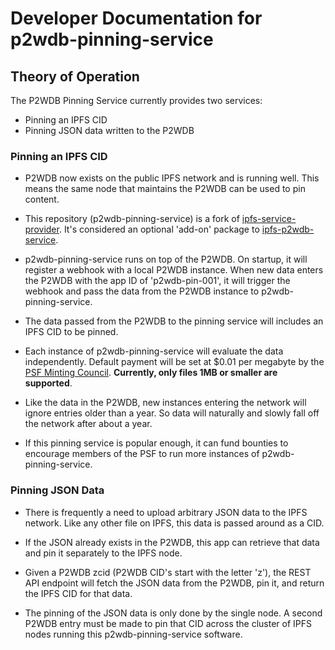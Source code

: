 # Developer Documentation for p2wdb-pinning-service

## Theory of Operation
The P2WDB Pinning Service currently provides two services:
- Pinning an IPFS CID
- Pinning JSON data written to the P2WDB

### Pinning an IPFS CID
- P2WDB now exists on the public IPFS network and is running well. This means the same node that maintains the P2WDB can be used to pin content.

- This repository (p2wdb-pinning-service) is a fork of [ipfs-service-provider](https://github.com/Permissionless-Software-Foundation/ipfs-service-provider). It's considered an optional 'add-on' package to [ipfs-p2wdb-service](https://github.com/Permissionless-Software-Foundation/ipfs-p2wdb-service).

- p2wdb-pinning-service runs on top of the P2WDB. On startup, it will register a webhook with a local P2WDB instance. When new data enters the P2WDB with the app ID of 'p2wdb-pin-001', it will trigger the webhook and pass the data from the P2WDB instance to p2wdb-pinning-service.

- The data passed from the P2WDB to the pinning service will includes an IPFS CID to be pinned.

- Each instance of p2wdb-pinning-service will evaluate the data independently. Default payment will be set at $0.01 per megabyte by the [PSF Minting Council](https://psfoundation.info/governance#the-minting-council). **Currently, only files 1MB or smaller are supported**.

- Like the data in the P2WDB, new instances entering the network will ignore entries older than a year. So data will naturally and slowly fall off the network after about a year.

- If this pinning service is popular enough, it can fund bounties to encourage members of the PSF to run more instances of p2wdb-pinning-service.

### Pinning JSON Data
- There is frequently a need to upload arbitrary JSON data to the IPFS network. Like any other file on IPFS, this data is passed around as a CID.

- If the JSON already exists in the P2WDB, this app can retrieve that data and pin it separately to the IPFS node.

- Given a P2WDB zcid (P2WDB CID's start with the letter 'z'), the REST API endpoint will fetch the JSON data from the P2WDB, pin it, and return the IPFS CID for that data.

- The pinning of the JSON data is only done by the single node. A second P2WDB entry must be made to pin that CID across the cluster of IPFS nodes running this p2wdb-pinning-service software.
